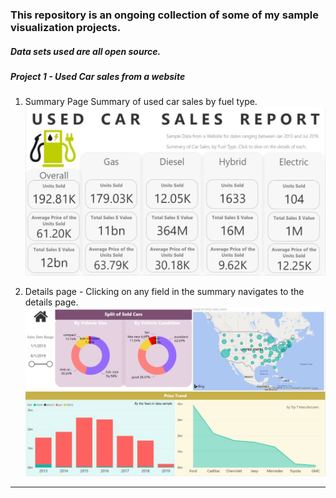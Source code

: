 ### This repository is an ongoing collection of some of my sample visualization projects. 
##### Data sets used are all open source. 

##### Project 1 - Used Car sales from a website 
1. Summary Page Summary of used car sales by fuel type.
![alt text](https://github.com/vishruthravindra/Portfolio/blob/master/PBI%20Files/UsedCarSales/Used%20Car%20Sales%20Snapshot.jpg "Summary Screehshot")

2. Details page - Clicking on any field in the summary navigates to the details page.
![alt text](https://github.com/vishruthravindra/Portfolio/blob/master/PBI%20Files/UsedCarSales/Used%20Car%20Sales%20Details.jpg "Details Screenshot")
___
